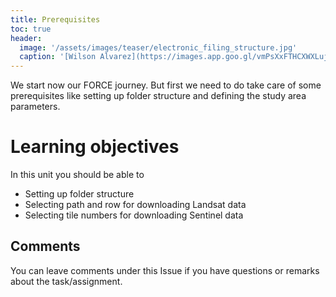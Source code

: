 ```yaml
---
title: Prerequisites
toc: true
header:
  image: '/assets/images/teaser/electronic_filing_structure.jpg'
  caption: '[Wilson Alvarez](https://images.app.goo.gl/vmPsXxFTHCXWXLuj8){:target="_blank"}'
---
```


We start now our FORCE journey. But first we need to do take care of some prerequisites like setting up folder structure and defining the study area parameters.

# Learning objectives

In this unit you should be able to

* Setting up folder structure 
* Selecting path and row for downloading Landsat data
* Selecting tile numbers for downloading Sentinel data

## Comments

You can leave comments under this Issue if you have questions or remarks about the task/assignment. 

<script src="https://utteranc.es/client.js"
        repo="GeoMOER/FORCE"
        issue-term="moer-mpg-FORCE-00-Basic_Installation"
        theme="github-light"
        crossorigin="anonymous"
        async>
</script>